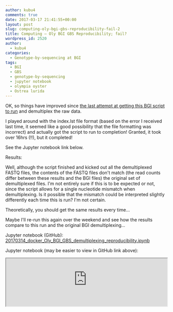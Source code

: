 ```yaml
---
author: kubu4
comments: true
date: 2017-03-17 21:41:55+00:00
layout: post
slug: computing-oly-bgi-gbs-reproducibility-fail-2
title: Computing – Oly BGI GBS Reproducibility; fail?
wordpress_id: 2520
author:
  - kubu4
categories:
  - Genotype-by-sequencing at BGI
tags:
  - BGI
  - GBS
  - genotype-by-sequencing
  - jupyter notebook
  - olympia oyster
  - Ostrea lurida
---
```


OK, so things have improved since [the last attempt at getting this BGI script to run](https://robertslab.github.io/sams-notebook/2017-03-14-computing-oly-bgi-gbs-reproducibility-fail-but-less-so-than-last-time.html) and demultiplex the raw data.

I played around with the index.lst file format (based on the error I received last time, it seemed like a good possibility that the file formatting was incorrect) and actually got the script to run to completion! Granted, it took over 16hrs (!!), but it completed!

See the Jupyter notebook link below.



Results:

Well, although the script finished and kicked out all the demultiplexed FASTQ files, the contents of the FASTQ files don't match (the read counts differ between these results and the BGI files) the original set of demultiplexed files. I'm not entirely sure if this is to be expected or not, since the script allows for a single nucleotide mismatch when demultiplexing. Is it possible that the mismatch could be interpreted slightly differently each time this is run? I'm not certain.

Theoretically, you should get the same results every time...

Maybe I'll re-run this again over the weekend and see how the results compare to this run and the original BGI demultiplexing...

Jupyter notebook (GitHub): [20170314_docker_Oly_BGI_GBS_demultiplexing_reproducibility.ipynb](https://github.com/sr320/LabDocs/blob/master/jupyter_nbs/sam/20170314_docker_Oly_BGI_GBS_demultiplexing_reproducibility.ipynb)



Jupyter notebook (may be easier to view in GitHub link above):

<iframe src="https://render.githubusercontent.com/view/ipynb?commit=a3710bb2d9037c6cde450935925a8d4b93ac373b&enc_url=68747470733a2f2f7261772e67697468756275736572636f6e74656e742e636f6d2f73723332302f4c6162446f63732f613337313062623264393033376336636465343530393335393235613864346239336163333733622f6a7570797465725f6e62732f73616d2f32303137303331345f646f636b65725f4f6c795f4247495f4742535f64656d756c7469706c6578696e675f726570726f6475636962696c6974792e6970796e62&nwo=sr320%2FLabDocs&path=jupyter_nbs%2Fsam%2F20170314_docker_Oly_BGI_GBS_demultiplexing_reproducibility.ipynb&repository_id=13746500#a44f4c41-cea7-4c17-a424-674573cb686c" width="100%" same_height_as="window" scrolling="yes"></iframe>
